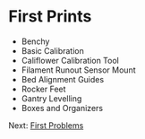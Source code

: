# First Prints
- Benchy
- Basic Calibration
- Califlower Calibration Tool
- Filament Runout Sensor Mount
- Bed Alignment Guides
- Rocker Feet
- Gantry Levelling
- Boxes and Organizers

Next: [First Problems](https://github.com/500Foods/WelcomeToTroodon/blob/main/docs/level_1/first_problems.md)
